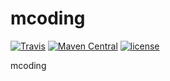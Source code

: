 # mcoding

[![Travis](https://img.shields.io/travis/rust-lang/rust.svg)]()
[![Maven Central](https://img.shields.io/maven-central/v/org.apache.maven/apache-maven.svg)]()
[![license](https://img.shields.io/badge/license-Apache-green.svg)]()

mcoding
